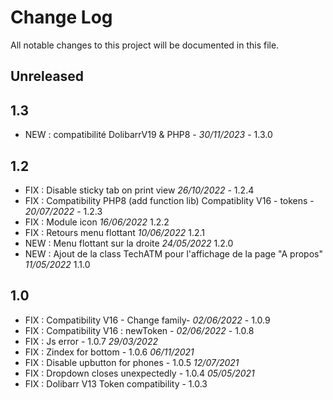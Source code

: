 # Change Log
All notable changes to this project will be documented in this file.

## Unreleased

## 1.3

- NEW : compatibilité DolibarrV19 & PHP8 - *30/11/2023* - 1.3.0

## 1.2

- FIX : Disable sticky tab on print view *26/10/2022* - 1.2.4
- FIX : Compatibility PHP8 (add function lib) Compatiblity V16 - tokens - *20/07/2022* - 1.2.3
- FIX : Module icon *16/06/2022* 1.2.2
- FIX : Retours menu flottant *10/06/2022* 1.2.1
- NEW : Menu flottant sur la droite *24/05/2022* 1.2.0
- NEW : Ajout de la class TechATM pour l'affichage de la page "A propos" *11/05/2022* 1.1.0

## 1.0

- FIX : Compatibility V16 - Change family- *02/06/2022* - 1.0.9
- FIX : Compatibility V16 : newToken - *02/06/2022* - 1.0.8
- FIX : Js error - 1.0.7 *29/03/2022*
- FIX : Zindex for bottom - 1.0.6 *06/11/2021*
- FIX : Disable upbutton for phones - 1.0.5 *12/07/2021*
- FIX : Dropdown closes unexpectedly - 1.0.4 *05/05/2021*
- FIX : Dolibarr V13 Token compatibility - 1.0.3
